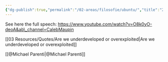 ```yaml
---
{"dg-publish":true,"permalink":"/02-areas/filosofie/ubuntu/","title":"2 8 Michael Parenti on so called Poor Countries","tags":["clippings","Dekolonisatie"],"noteIcon":"","created":"2024-12-31T13:53:23.548+01:00","updated":"2025-01-01T05:22:58.920+01:00"}
---
```



See here the full speech: https://www.youtube.com/watch?v=O8k0yO-deoA&ab\_channel=CalebMaupin

[[03 Resources/Quotes/Are we underdeveloped or overexploited\|Are we underdeveloped or overexploited]]

[[@Michael Parenti\|@Michael Parenti]]
